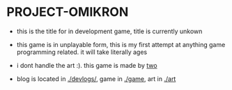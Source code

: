 # PROJECT-OMIKRON

- this is the title for in development game, title is currently unkown

- this game is in unplayable form, this is my first attempt at anything game 
  programming related. it will take literally ages

- i dont handle the art :). this game is made by [two]()

- blog is located in [./devlogs/](devlogs), game in [./game](game), art in
  [./art](art)
